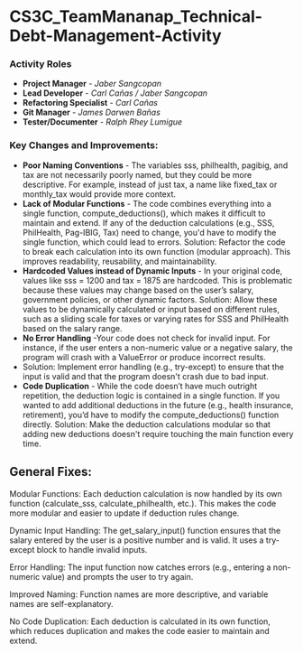 # CS3C_TeamMananap_Technical-Debt-Management-Activity

### Activity Roles
  + **Project Manager** - *Jaber Sangcopan*
  + **Lead Developer** - *Carl Cañas / Jaber Sangcopan*
  + **Refactoring Specialist** - *Carl Cañas*
  + **Git Manager** - *James Darwen Bañas*
  + **Tester/Documenter** - *Ralph Rhey Lumigue*

### Key Changes and Improvements:
  + **Poor Naming Conventions** - The variables sss, philhealth, pagibig, and tax are not necessarily poorly named, but they could be more descriptive. For example, instead of just tax, a name like fixed_tax or monthly_tax would provide more context.
  + **Lack of Modular Functions** - The code combines everything into a single function, compute_deductions(), which makes it difficult to maintain and extend. If any of the deduction calculations (e.g., SSS, PhilHealth, Pag-IBIG, Tax) need to change, you'd have to modify the single function, which could lead to errors.
Solution: Refactor the code to break each calculation into its own function (modular approach). This improves readability, reusability, and maintainability.
  + **Hardcoded Values instead of Dynamic Inputs** - In your original code, values like sss = 1200 and tax = 1875 are hardcoded. This is problematic because these values may change based on the user’s salary, government policies, or other dynamic factors.
Solution: Allow these values to be dynamically calculated or input based on different rules, such as a sliding scale for taxes or varying rates for SSS and PhilHealth based on the salary range.
  + **No Error Handling** -Your code does not check for invalid input. For instance, if the user enters a non-numeric value or a negative salary, the program will crash with a ValueError or produce incorrect results.
  + Solution: Implement error handling (e.g., try-except) to ensure that the input is valid and that the program doesn't crash due to bad input.
  + **Code Duplication** - While the code doesn’t have much outright repetition, the deduction logic is contained in a single function. If you wanted to add additional deductions in the future (e.g., health insurance, retirement), you’d have to modify the compute_deductions() function directly.
Solution: Make the deduction calculations modular so that adding new deductions doesn't require touching the main function every time.

## General Fixes:
Modular Functions: Each deduction calculation is now handled by its own function (calculate_sss, calculate_philhealth, etc.). This makes the code more modular and easier to update if deduction rules change.

Dynamic Input Handling: The get_salary_input() function ensures that the salary entered by the user is a positive number and is valid. It uses a try-except block to handle invalid inputs.

Error Handling: The input function now catches errors (e.g., entering a non-numeric value) and prompts the user to try again.

Improved Naming: Function names are more descriptive, and variable names are self-explanatory.

No Code Duplication: Each deduction is calculated in its own function, which reduces duplication and makes the code easier to maintain and extend.
